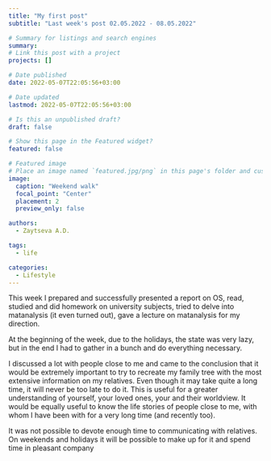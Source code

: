 ```yaml
---
title: "My first post"
subtitle: "Last week's post 02.05.2022 - 08.05.2022"

# Summary for listings and search engines
summary: 
# Link this post with a project
projects: []

# Date published
date: 2022-05-07T22:05:56+03:00

# Date updated
lastmod: 2022-05-07T22:05:56+03:00

# Is this an unpublished draft?
draft: false

# Show this page in the Featured widget?
featured: false

# Featured image
# Place an image named `featured.jpg/png` in this page's folder and customize its options here.
image:
  caption: "Weekend walk"
  focal_point: "Center"
  placement: 2
  preview_only: false

authors:
  - Zaytseva A.D.

tags:
  - life

categories:
  - Lifestyle
---
```


This week I prepared and successfully presented a report on OS, read, studied and did homework on university subjects, tried to delve into matanalysis (it even turned out), gave a lecture on matanalysis for my direction.

At the beginning of the week, due to the holidays, the state was very lazy, but in the end I had to gather in a bunch and do everything necessary.

I discussed a lot with people close to me and came to the conclusion that it would be extremely important to try to recreate my family tree with the most extensive information on my relatives. Even though it may take quite a long time, it will never be too late to do it. This is useful for a greater understanding of yourself, your loved ones, your and their worldview. It would be equally useful to know the life stories of people close to me, with whom I have been with for a very long time (and recently too).

It was not possible to devote enough time to communicating with relatives. On weekends and holidays it will be possible to make up for it and spend time in pleasant company
